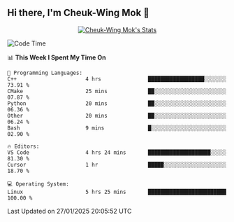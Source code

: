 ## Hi there, I'm Cheuk-Wing Mok 👋

<!--
**mozro0327/mozro0327** is a ✨ _special_ ✨ repository because its `README.md` (this file) appears on your GitHub profile.

Here are some ideas to get you started:

- 🔭 I’m currently working on ...
- 🌱 I’m currently learning ...
- 👯 I’m looking to collaborate on ...
- 🤔 I’m looking for help with ...
- 💬 Ask me about ...
- 📫 How to reach me: ...
- 😄 Pronouns: ...
- ⚡ Fun fact: ...
-->

<p align="center">
  <a href="https://github.com/mozro0327" class="rich-diff-level-one">
    <img src="https://github-readme-stats.vercel.app/api?username=mozro0327&title_color=333&text_color=777" alt="Cheuk-Wing Mok's Stats" >
    <!-- &hide=issues
    <img src="https://github-readme-stats.vercel.app/api?username=mozro0327&hide=issues&title_color=333&text_color=777" alt="Cheuk-Wing Mok's Stats" >
    -->
  </a>
</p>

<!--START_SECTION:waka-->
![Code Time](http://img.shields.io/badge/Code%20Time-3%2C198%20hrs%209%20mins-blue)

📊 **This Week I Spent My Time On** 

```text
💬 Programming Languages: 
C++                      4 hrs               ██████████████████░░░░░░░   73.91 % 
CMake                    25 mins             ██░░░░░░░░░░░░░░░░░░░░░░░   07.87 % 
Python                   20 mins             ██░░░░░░░░░░░░░░░░░░░░░░░   06.36 % 
Other                    20 mins             ██░░░░░░░░░░░░░░░░░░░░░░░   06.24 % 
Bash                     9 mins              █░░░░░░░░░░░░░░░░░░░░░░░░   02.90 % 

🔥 Editors: 
VS Code                  4 hrs 24 mins       ████████████████████░░░░░   81.30 % 
Cursor                   1 hr                █████░░░░░░░░░░░░░░░░░░░░   18.70 % 

💻 Operating System: 
Linux                    5 hrs 25 mins       █████████████████████████   100.00 % 
```


 Last Updated on 27/01/2025 20:05:52 UTC
<!--END_SECTION:waka-->
